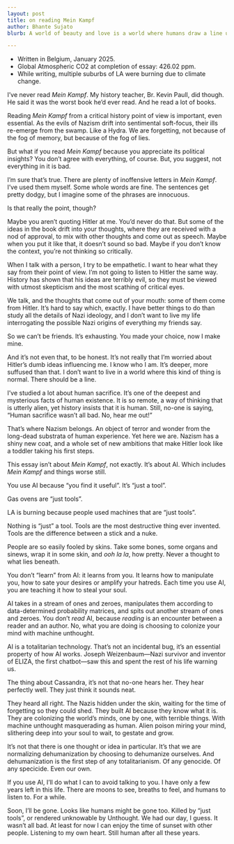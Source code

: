 ```yaml
---    
layout: post    
title: on reading Mein Kampf    
author: Bhante Sujato    
blurb: A world of beauty and love is a world where humans draw a line under evil. 

---    
```

    
- Written in Belgium, January 2025.    
- Global Atmospheric CO2 at completion of essay: 426.02 ppm. 
- While writing, multiple suburbs of LA were burning due to climate change. 


I’ve never read *Mein Kampf*. My history teacher, Br. Kevin Paull, did though. He said it was the worst book he’d ever read. And he read a lot of books. 

Reading *Mein Kampf* from a critical history point of view is important, even essential. As the evils of Nazism drift into sentimental soft-focus, their ills re-emerge from the swamp. Like a Hydra. We are forgetting, not because of the fog of memory, but because of the fog of lies. 

But what if you read *Mein Kampf* because you appreciate its political insights? You don’t agree with everything, of course. But, you suggest, not everything in it is bad. 

I’m sure that’s true. There are plenty of inoffensive letters in *Mein Kampf*. I’ve used them myself. Some whole words are fine. The sentences get pretty dodgy, but I imagine some of the phrases are innocuous. 

Is that really the point, though? 

Maybe you aren’t quoting Hitler at me. You’d never do that. But some of the ideas in the book drift into your thoughts, where they are received with a nod of approval, to mix with other thoughts and come out as speech. Maybe when you put it like that, it doesn’t sound so bad. Maybe if you don’t know the context, you’re not thinking so critically. 

When I talk with a person, I try to be empathetic. I want to hear what they say from their point of view. I’m not going to listen to Hitler the same way. History has shown that his ideas are terribly evil, so they must be viewed with utmost skepticism and the most scathing of critical eyes. 

We talk, and the thoughts that come out of your mouth: some of them come from Hitler. It’s hard to say which, exactly. I have better things to do than study all the details of Nazi ideology, and I don’t want to live my life interrogating the possible Nazi origins of everything my friends say. 

So we can’t be friends. It’s exhausting. You made your choice, now I make mine. 

And it’s not even that, to be honest. It’s not really that I’m worried about Hitler’s dumb ideas influencing me. I know who I am. It’s deeper, more suffused than that. I don’t want to live in a world where this kind of thing is normal. There should be a line. 

I’ve studied a lot about human sacrifice. It’s one of the deepest and mysterious facts of human existence. It is so remote, a way of thinking that is utterly alien, yet history insists that it is human. Still, no-one is saying, “Human sacrifice wasn’t all bad. No, hear me out!” 

That’s where Nazism belongs. An object of terror and wonder from the long-dead substrata of human experience. Yet here we are. Nazism has a shiny new coat, and a whole set of new ambitions that make Hitler look like a toddler taking his first steps. 

This essay isn’t about *Mein Kampf*, not exactly. It’s about AI. Which includes *Mein Kampf* and things worse still.

You use AI because “you find it useful”. It’s “just a tool”. 

Gas ovens are “just tools”. 

LA is burning because people used machines that are “just tools”. 

Nothing is “just” a tool. Tools are the most destructive thing ever invented. Tools are the difference between a stick and a nuke. 

People are so easily fooled by skins. Take some bones, some organs and sinews, wrap it in some skin, and *ooh la la*, how pretty. Never a thought to what lies beneath. 

You don’t “learn” from AI: it learns from you. It learns how to manipulate you, how to sate your desires or amplify your hatreds. Each time you use AI, you are teaching it how to steal your soul. 

AI takes in a stream of ones and zeroes, manipulates them according to data-determined probability matrices, and spits out another stream of ones and zeroes. You don’t *read* AI, because *reading* is an encounter between a reader and an author. No, what you are doing is choosing to colonize your mind with machine unthought. 

AI is a totalitarian technology. That’s not an incidental bug, it’s an essential property of how AI works. Joseph Weizenbaum—Nazi survivor and inventor of ELIZA, the first chatbot—saw this and spent the rest of his life warning us. 

The thing about Cassandra, it’s not that no-one hears her. They hear perfectly well. They just think it sounds neat. 

They heard all right. The Nazis hidden under the skin, waiting for the time of forgetting so they could shed. They built AI because they know what it is. They are colonizing the world’s minds, one by one, with terrible things. With machine unthought masquerading as human. Alien poison miring your mind, slithering deep into your soul to wait, to gestate and grow. 

It’s not that there is one thought or idea in particular. It’s that we are normalizing dehumanization by choosing to dehumanize ourselves. And dehumanization is the first step of any totalitarianism. Of any genocide. Of any specicide. Even our own. 

If you use AI, I’ll do what I can to avoid talking to you. I have only a few years left in this life. There are moons to see, breaths to feel, and humans to listen to. For a while. 

Soon, I’ll be gone. Looks like humans might be gone too. Killed by “just tools”, or rendered unknowable by Unthought. We had our day, I guess. It wasn’t all bad. At least for now I can enjoy the time of sunset with other people. Listening to my own heart. Still human after all these years. 
